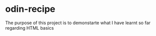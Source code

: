 # odin-recipe
The purpose of this project is to demonstarte what I have learnt so far regarding HTML basics
